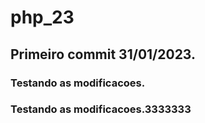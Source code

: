 # php_23
## Primeiro commit 31/01/2023.
### Testando as modificacoes.
### Testando as modificacoes.3333333
